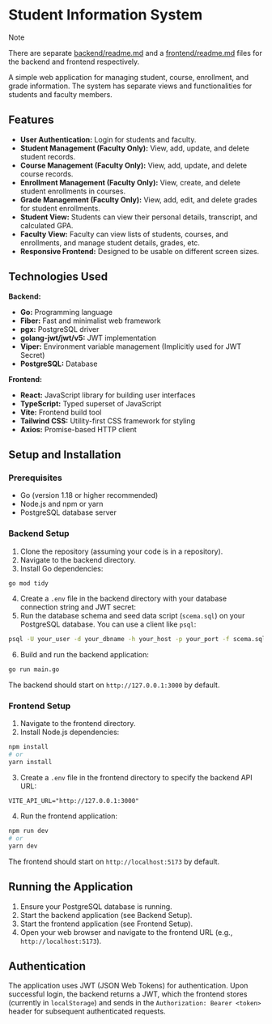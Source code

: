 # Student Information System

> [!NOTE]
> There are separate [backend/readme.md](backend/readme.md) and a [frontend/readme.md](frontend/readme.md) files for the backend and frontend respectively.

A simple web application for managing student, course, enrollment, and grade information. The system has separate views and functionalities for students and faculty members.

## Features

* **User Authentication:** Login for students and faculty.
* **Student Management (Faculty Only):** View, add, update, and delete student records.
* **Course Management (Faculty Only):** View, add, update, and delete course records.
* **Enrollment Management (Faculty Only):** View, create, and delete student enrollments in courses.
* **Grade Management (Faculty Only):** View, add, edit, and delete grades for student enrollments.
* **Student View:** Students can view their personal details, transcript, and calculated GPA.
* **Faculty View:** Faculty can view lists of students, courses, and enrollments, and manage student details, grades, etc.
* **Responsive Frontend:** Designed to be usable on different screen sizes.

## Technologies Used

**Backend:**

* **Go:** Programming language
* **Fiber:** Fast and minimalist web framework
* **pgx:** PostgreSQL driver
* **golang-jwt/jwt/v5:** JWT implementation
* **Viper:** Environment variable management (Implicitly used for JWT Secret)
* **PostgreSQL:** Database

**Frontend:**

* **React:** JavaScript library for building user interfaces
* **TypeScript:** Typed superset of JavaScript
* **Vite:** Frontend build tool
* **Tailwind CSS:** Utility-first CSS framework for styling
* **Axios:** Promise-based HTTP client

## Setup and Installation

### Prerequisites

* Go (version 1.18 or higher recommended)
* Node.js and npm or yarn
* PostgreSQL database server

### Backend Setup

1.  Clone the repository (assuming your code is in a repository).
2.  Navigate to the backend directory.
3.  Install Go dependencies:
```bash
go mod tidy
```
4.  Create a `.env` file in the backend directory with your database connection string and JWT secret:
5.  Run the database schema and seed data script (`scema.sql`) on your PostgreSQL database. You can use a client like `psql`:
```bash
psql -U your_user -d your_dbname -h your_host -p your_port -f scema.sql
```
6.  Build and run the backend application:
```bash
go run main.go
```
The backend should start on `http://127.0.0.1:3000` by default.

### Frontend Setup

1.  Navigate to the frontend directory.
2.  Install Node.js dependencies:
```bash
npm install
# or
yarn install
```
3.  Create a `.env` file in the frontend directory to specify the backend API URL:
```env
VITE_API_URL="http://127.0.0.1:3000"
```
4.  Run the frontend application:
```bash
npm run dev
# or
yarn dev
```
The frontend should start on `http://localhost:5173` by default.

## Running the Application

1.  Ensure your PostgreSQL database is running.
2.  Start the backend application (see Backend Setup).
3.  Start the frontend application (see Frontend Setup).
4.  Open your web browser and navigate to the frontend URL (e.g., `http://localhost:5173`).

## Authentication

The application uses JWT (JSON Web Tokens) for authentication. Upon successful login, the backend returns a JWT, which the frontend stores (currently in `localStorage`) and sends in the `Authorization: Bearer <token>` header for subsequent authenticated requests.

